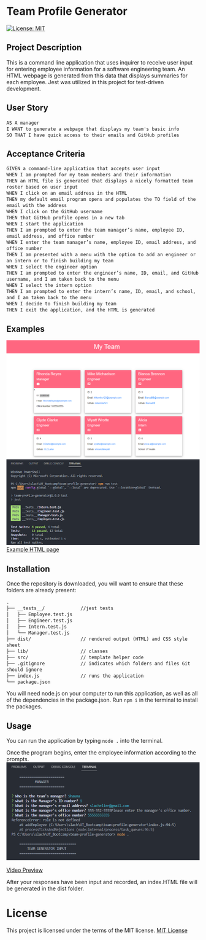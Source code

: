 # Team Profile Generator
[![License: MIT](https://img.shields.io/badge/License-MIT-yellow.svg)](https://opensource.org/licenses/MIT)

## Project Description
This is a command line application that uses inquirer to receive user input for entering employee information for a software engineering team. An HTML webpage is generated from this data that displays summaries for each employee. Jest was utilized in this project for test-driven development.

## User Story

```
AS A manager
I WANT to generate a webpage that displays my team's basic info
SO THAT I have quick access to their emails and GitHub profiles
```

## Acceptance Criteria

```
GIVEN a command-line application that accepts user input
WHEN I am prompted for my team members and their information
THEN an HTML file is generated that displays a nicely formatted team roster based on user input
WHEN I click on an email address in the HTML
THEN my default email program opens and populates the TO field of the email with the address
WHEN I click on the GitHub username
THEN that GitHub profile opens in a new tab
WHEN I start the application
THEN I am prompted to enter the team manager’s name, employee ID, email address, and office number
WHEN I enter the team manager’s name, employee ID, email address, and office number
THEN I am presented with a menu with the option to add an engineer or an intern or to finish building my team
WHEN I select the engineer option
THEN I am prompted to enter the engineer’s name, ID, email, and GitHub username, and I am taken back to the menu
WHEN I select the intern option
THEN I am prompted to enter the intern’s name, ID, email, and school, and I am taken back to the menu
WHEN I decide to finish building my team
THEN I exit the application, and the HTML is generated
```

## Examples
![Example HTML page](./assets/images/examplePage.png)
![Successful Tests](./assets/images/successfulTests.png)
 [Example HTML page](./assets/example.html)

## Installation
Once the repository is downloaded, you will want to ensure that these folders are already present:

```
.
├── __tests__/             //jest tests
│   ├── Employee.test.js
│   ├── Engineer.test.js
│   ├── Intern.test.js
│   └── Manager.test.js
├── dist/                  // rendered output (HTML) and CSS style sheet      
├── lib/                   // classes
├── src/                   // template helper code 
├── .gitignore             // indicates which folders and files Git should ignore
├── index.js               // runs the application
└── package.json   
```

You will need node.js on your computer to run this application, as well as all of the dependencies in the package.json. Run `npm i` in the terminal to install the packages.

## Usage

You can run the application by typing `node .` into the terminal.

Once the program begins, enter the employee information according to the prompts.
![Example Prompt Input](./assets/images/inputExample.png)

[Video Preview](https://drive.google.com/file/d/171gJ3kSOBaPc1aPCLV4kW13Lm2QLxrU0/view)

After your responses have been input and recorded, an index.HTML file will be generated in the dist folder.

# License

This project is licensed under the terms of the MIT license.
[MIT License](https://opensource.org/licenses/MIT)

